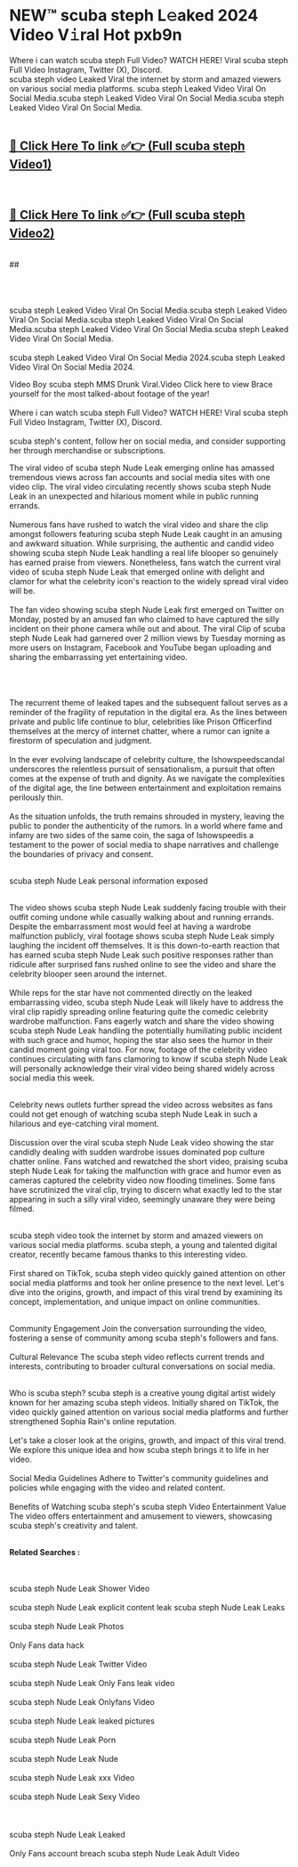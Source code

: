 
# NEW™ scuba steph L𝚎aked 2024 Video V𝚒ral Hot pxb9n

Where i can watch scuba steph Full Video? WATCH HERE! Viral scuba steph Full Video Instagram, Twitter (X), Discord. <br>
scuba steph video Leaked Viral the internet by storm and amazed viewers on various social media platforms. scuba steph Leaked Video Viral On Social Media.scuba steph Leaked Video Viral On Social Media.scuba steph Leaked Video Viral On Social Media.<br>
 <br>

##  <a href="https://clipsfans.site?title=scuba_steph&ref=git">🔴 Click Here To link ✅👉 (Full scuba steph Video1) </a><br>
  <br>

##  <a href="https://clipsfans.site?title=scuba_steph&ref=git">🔴 Click Here To link ✅👉 (Full scuba steph Video2)</a><br>
  <br>
  ##


  <br>

  <br>

<br><br>
scuba steph Leaked Video Viral On Social Media.scuba steph Leaked Video Viral On Social Media.scuba steph Leaked Video Viral On Social Media.scuba steph Leaked Video Viral On Social Media.scuba steph Leaked Video Viral On Social Media.
<br><br>
scuba steph Leaked Video Viral On Social Media 2024.scuba steph Leaked Video Viral On Social Media 2024.


Video Boy scuba steph MMS Drunk Viral.Video Click here to view Brace yourself for the most talked-about footage of the year!
<br><br>
Where i can watch scuba steph Full Video? WATCH HERE! Viral scuba steph Full Video Instagram, Twitter (X), Discord.
<br><br>
scuba steph's content, follow her on social media, and consider supporting her through merchandise or subscriptions.


The viral video of scuba steph Nude Leak emerging online has amassed tremendous views across fan accounts and social media sites with one video clip. The viral video circulating recently shows scuba steph Nude Leak in an unexpected and hilarious moment while in public running errands.
<br><br>
Numerous fans have rushed to watch the viral video and share the clip amongst followers featuring scuba steph Nude Leak caught in an amusing and awkward situation. While surprising, the authentic and candid video showing scuba steph Nude Leak handling a real life blooper so genuinely has earned praise from viewers. Nonetheless, fans watch the current viral video of scuba steph Nude Leak that emerged online with delight and clamor for what the celebrity icon's reaction to the widely spread viral video will be.
<br><br>
The fan video showing scuba steph Nude Leak first emerged on Twitter on Monday, posted by an amused fan who claimed to have captured the silly incident on their phone camera while out and about. The viral Clip of scuba steph Nude Leak had garnered over 2 million views by Tuesday morning as more users on Instagram, Facebook and YouTube began uploading and sharing the embarrassing yet entertaining video.
<br><br>


<br><br>
The recurrent theme of leaked tapes and the subsequent fallout serves as a reminder of the fragility of reputation in the digital era. As the lines between private and public life continue to blur, celebrities like Prison Officerfind themselves at the mercy of internet chatter, where a rumor can ignite a firestorm of speculation and judgment.
<br><br>
In the ever evolving landscape of celebrity culture, the Ishowspeedscandal underscores the relentless pursuit of sensationalism, a pursuit that often comes at the expense of truth and dignity. As we navigate the complexities of the digital age, the line between entertainment and exploitation remains perilously thin.
<br><br>
As the situation unfolds, the truth remains shrouded in mystery, leaving the public to ponder the authenticity of the rumors. In a world where fame and infamy are two sides of the same coin, the saga of Ishowspeedis a testament to the power of social media to shape narratives and challenge the boundaries of privacy and consent.
<br><br>





scuba steph Nude Leak personal information exposed
<br><br>



The video shows scuba steph Nude Leak suddenly facing trouble with their outfit coming undone while casually walking about and running errands. Despite the embarrassment most would feel at having a wardrobe malfunction publicly, viral footage shows scuba steph Nude Leak simply laughing the incident off themselves. It is this down-to-earth reaction that has earned scuba steph Nude Leak such positive responses rather than ridicule after surprised fans rushed online to see the video and share the celebrity blooper seen around the internet.
<br><br>
While reps for the star have not commented directly on the leaked embarrassing video, scuba steph Nude Leak will likely have to address the viral clip rapidly spreading online featuring quite the comedic celebrity wardrobe malfunction. Fans eagerly watch and share the video showing scuba steph Nude Leak handling the potentially humiliating public incident with such grace and humor, hoping the star also sees the humor in their candid moment going viral too. For now, footage of the celebrity video continues circulating with fans clamoring to know if scuba steph Nude Leak will personally acknowledge their viral video being shared widely across social media this week.
<br><br>

Celebrity news outlets further spread the video across websites as fans could not get enough of watching scuba steph Nude Leak in such a hilarious and eye-catching viral moment.
<br><br>
Discussion over the viral scuba steph Nude Leak video showing the star candidly dealing with sudden wardrobe issues dominated pop culture chatter online. Fans watched and rewatched the short video, praising scuba steph Nude Leak for taking the malfunction with grace and humor even as cameras captured the celebrity video now flooding timelines. Some fans have scrutinized the viral clip, trying to discern what exactly led to the star appearing in such a silly viral video, seemingly unaware they were being filmed.
<br><br>


scuba steph video took the internet by storm and amazed viewers on various social media platforms. scuba steph, a young and talented digital creator, recently became famous thanks to this interesting video.
<br><br>
First shared on TikTok, scuba steph video quickly gained attention on other social media platforms and took her online presence to the next level. Let's dive into the origins, growth, and impact of this viral trend by examining its concept, implementation, and unique impact on online communities.
<br><br>

Community Engagement Join the conversation surrounding the video, fostering a sense of community among scuba steph's followers and fans.
<br><br>
Cultural Relevance The scuba steph video reflects current trends and interests, contributing to broader cultural conversations on social media.
<br><br>




Who is scuba steph? scuba steph is a creative young digital artist widely known for her amazing scuba steph videos. Initially shared on TikTok, the video quickly gained attention on various social media platforms and further strengthened Sophia Rain's online reputation.
<br><br>
Let's take a closer look at the origins, growth, and impact of this viral trend. We explore this unique idea and how scuba steph brings it to life in her video.
<br><br>
Social Media Guidelines Adhere to Twitter's community guidelines and policies while engaging with the video and related content.
<br><br>
Benefits of Watching scuba steph's scuba steph Video Entertainment Value The video offers entertainment and amusement to viewers, showcasing scuba steph's creativity and talent.
<br><br>




<strong>Related Searches :</strong>

<br><br>
scuba steph Nude Leak Shower Video
<br><br>
scuba steph Nude Leak explicit content leak
scuba steph Nude Leak Leaks
<br><br>
scuba steph Nude Leak Photos
<br><br>
Only Fans data hack
<br><br>
scuba steph Nude Leak Twitter Video
<br><br>
scuba steph Nude Leak Only Fans leak video
<br><br>
scuba steph Nude Leak Onlyfans Video
<br><br>
scuba steph Nude Leak leaked pictures
<br><br>
scuba steph Nude Leak Porn
<br><br>
scuba steph Nude Leak Nude
<br><br>
scuba steph Nude Leak xxx Video
<br><br>
scuba steph Nude Leak Sexy Video
<br><br>
<br><br>
scuba steph Nude Leak Leaked
<br><br>
Only Fans account breach
scuba steph Nude Leak Adult Video
<br><br>